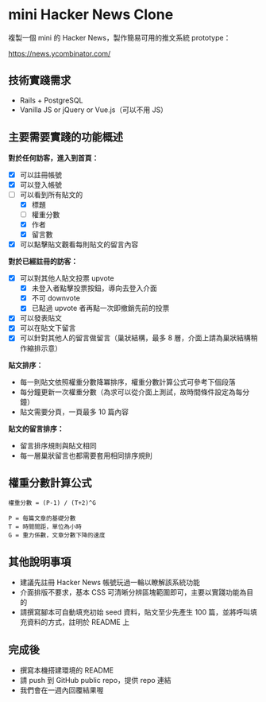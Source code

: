 # mini Hacker News Clone

複製一個 mini 的 Hacker News，製作簡易可用的推文系統 prototype：

https://news.ycombinator.com/

## 技術實踐需求

- Rails + PostgreSQL
- Vanilla JS or jQuery or Vue.js（可以不用 JS）

## 主要需要實踐的功能概述

**對於任何訪客，進入到首頁：**

- [x] 可以註冊帳號
- [x] 可以登入帳號
- [ ] 可以看到所有貼文的
  - [x] 標題
  - [ ] 權重分數
  - [x] 作者
  - [x] 留言數
- [x] 可以點擊貼文觀看每則貼文的留言內容

**對於已經註冊的訪客：**

- [x] 可以對其他人貼文投票 upvote
  - [x] 未登入者點擊投票按鈕，導向去登入介面
  - [x] 不可 downvote
  - [x] 已點過 upvote 者再點一次即撤銷先前的投票
- [x] 可以發表貼文
- [x] 可以在貼文下留言
- [x] 可以針對其他人的留言做留言（巢狀結構，最多 8 層，介面上請為巢狀結構稍作縮排示意）

**貼文排序：**

- 每一則貼文依照權重分數降冪排序，權重分數計算公式可參考下個段落
- 每分鐘更新一次權重分數（為求可以從介面上測試，故時間條件設定為每分鐘）
- 貼文需要分頁，一頁最多 10 篇內容

**貼文的留言排序：**

- 留言排序規則與貼文相同
- 每一層巢狀留言也都需要套用相同排序規則

## 權重分數計算公式

```
權重分數 = (P-1) / (T+2)^G

P = 每篇文章的基礎分數
T = 時間間距，單位為小時
G = 重力係數，文章分數下降的速度

```

## 其他說明事項

- 建議先註冊 Hacker News 帳號玩過一輪以瞭解該系統功能
- 介面排版不要求，基本 CSS 可清晰分辨區塊範圍即可，主要以實踐功能為目的
- 請撰寫腳本可自動填充初始 seed 資料，貼文至少先產生 100 篇，並將呼叫填充資料的方式，註明於 README 上


## 完成後

- 撰寫本機搭建環境的 README
- 請 push 到 GitHub public repo，提供 repo 連結
- 我們會在一週內回覆結果喔